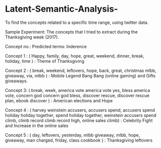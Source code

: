 # Latent-Semantic-Analysis-
To find the concepts related to a specific time range, using twitter data.

Sample Experiment: The concepts that I tried to extract during the Thanksgiving week (2017).

Concept no.:
Predicted terms:
Inderence

Concept 1 :
( Happy, family, day, hope, great, weekend, dinner, break, holiday, time ) :
Theme of Thanksgiving

Concept 2 :
( break, weekend, leftovers, hope, back, great, christmas mlbb, giveaway, via, mlbb ) :
Mobile Legend Bang Bang (online gaming) and Gifts giveaways.

Concept 3: 
( break, week, america vote america vote yes, bless america vote, concern god concern god bless, discover rescue, discover rescue plan, ebook discover ) :
American elections and Hope

Concept 4 :
( harvey weinstein accusers, accusers spend, accusers spend holiday holiday together, spend holiday together, weinstein accusers spend climb, climb record climb record high, online sales climb) :
Celebrity Fight and Increase in the online sales 

Concept 5 :
( day, leftovers, yesterday, mlbb giveaway, mlbb, hope, giveaway, man charged, friday, class cookbook ) :
Thanksgiving leftovers

